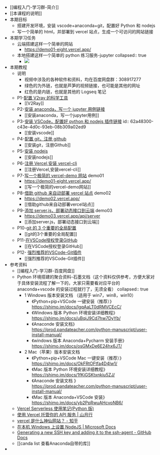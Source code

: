 - [[编程入门-学习群-简介]]
- [[本课程的说明]]
- 本期目标
	- 搭建开发环境，安装 vscode+anaconda+git，配置好 Python 和 nodejs
	- 写一个简单的 html，并部署到 vercel 站点，生成一个可访问的网站链接
- 本期学习任务
	- 云端搭建这样一个简单的网站
		- https://demo01-eight.vercel.app/
	- 本地搭建这样一个简单的 python 练习服务-jupyter
	  collapsed:: true
		- ![](https://yupic.oss-cn-shanghai.aliyuncs.com/20220605223101.png)
- 本期教程
	- 说明
		- 视频中涉及的各种软件和资料，均在百度网盘群：308917277
		- 绿色的为外链，也就是芦笋的视频链接，也可能是其他的网址
		- 红色的是内链，也就是其他的 Logseq 笔记
	- P1-[配置 V2ray 的科学工具](https://lusun.com/v/ucxF2idreKg)
		- [[V2Ray]]
	- P2-[安装 anaconda，写一个 jupyter 用例链接](https://lusun.com/v/u6sgEzlChj5)
		- [[安装anaconda，写一个jupyter用例]]
	- P3-[安装 VSCode，配置好 python 和 nodejs 插件链接](https://lusun.com/v/ZjFPBS5e5Mv)
	  id:: 62a48300-c43e-4d0c-93eb-08b309a02ed9
		- [[安装vscode]]
	- P4-[配置 git，注册 github](https://lusun.com/v/y4S7l9MMeEs)
		- [[安装git，注册Github]]
	- P5-[安装 nodejs](https://lusun.com/v/3FOKb0HxM5L)
		- [[安装nodejs]]
	- P6-[注册 Vercel,安装 vercel-cli](https://lusun.com/v/Bs3SdBnQ7dS)
		- [[注册Vercel,安装vercel-cli]]
	- P7-[写一个极简的 vercel-demo 网站](https://lusun.com/v/QKaEIEWZLVS) demo01
		- https://demo01-eight.vercel.app/
		- [[写一个极简的vercel-demo网站]]
	- P8-[借助 github 来自动部署 vercel 站点](https://lusun.com/v/ULR2eYPjGQM) demo02
		- https://demo02.vercel.app/
		- [[借助github来自动部署vercel站点]]
	- P9-[添加 server.js，部署动态接口到云端](https://lusun.com/v/yl1E5Ak9l5f) demo03
		- https://demo03.vercel.app/api/server
		- [[添加server.js，部署动态接口到云端]]
	- P10-[git 的 3 个重要的全局配置](https://lusun.com/v/sbQZ9dcGEVt)
		- [[git的3个重要的全局配置]]
	- P11-[在VSCode授权登录GitHub](https://lusun.com/v/eJgsY7fgFSb)
		- [[在VSCode授权登录GitHub]]
	- P12- [强烈推荐的VSCode-Git插件](https://lusun.com/v/5QkJbzQGui6)
		- [[强烈推荐的VSCode-Git插件]]
- 参考资料
	- [[编程入门-学习群-百度网盘]]
	- Python 环境搭建的聚合资料-石墨文档（这个资料仅供参考，方便大家对于具体安装流程了解一下的，大家只需要看对应平台的 anaconda+vscode 的安装过程就行了，无须全看）
	  collapsed:: true
		- 1 Windows 版本安装文档 （适用于 win7，win8，win10）
			- 《Python+pip+VSCode 一键安装（推荐）》https://shimo.im/docs/lgqAaLT0dRMVCEcC/
			- 《Windows 版本 Python 环境安装详细教程》https://shimo.im/docs/uBqiJ9Cd7hw7DyYb/
			- 《Anaconde 安装文档》https://prod.pandateacher.com/python-manuscript/user-install-manual/
			- 《windows 版本 Anaconda+Pycharm 安装手册》https://shimo.im/docs/osGMxDe6E24hx6JT/
		- 2 Mac（苹果）版本安装文档
			- 《Python+pip+VSCode Mac 一键安装（推荐）》https://shimo.im/docs/OkFRtOFtfa4D4lw1/
			- 《Mac 版本 Python 环境安装详细教程》https://shimo.im/docs/1fKiGSKtxnkiu5ZJ/
			- 《Anaconde 安装文档 》https://prod.pandateacher.com/python-manuscript/user-install-manual/
			- 《Mac 版本 Anaconda+VSCode 安装》https://shimo.im/docs/yb2PpRwuAHcvoNB6/
	- [Vercel Serverless 使用笔记(Python 版)](https://nicelee.top/blog/2020/11/16/vercel-serverless/)
	- [使用 Vercel 托管你的 API 服务 | 山月行](https://shanyue.tech/no-vps/api.html#json-api-%E4%B8%8E-vercel-node-helper)
	- [vercel 是什么神仙网站？ - 知乎](https://zhuanlan.zhihu.com/p/347990778)
	- [在本机 Windows 上设置 NodeJS | Microsoft Docs](https://docs.microsoft.com/zh-cn/windows/dev-environment/javascript/nodejs-on-windows)
	- [Generating a new SSH key and adding it to the ssh-agent - GitHub Docs](https://docs.github.com/cn/authentication/connecting-to-github-with-ssh/generating-a-new-ssh-key-and-adding-it-to-the-ssh-agent)
	- [[canda list 查看Anaconda自带的库]]
-
